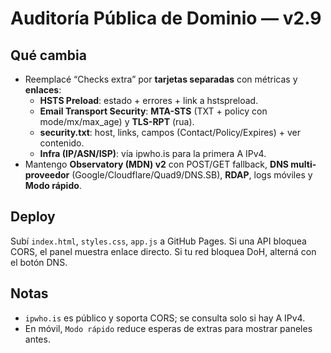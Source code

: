 # Auditoría Pública de Dominio — v2.9

## Qué cambia
- Reemplacé “Checks extra” por **tarjetas separadas** con métricas y **enlaces**:
  - **HSTS Preload**: estado + errores + link a hstspreload.
  - **Email Transport Security**: **MTA-STS** (TXT + policy con mode/mx/max_age) y **TLS-RPT** (rua).
  - **security.txt**: host, links, campos (Contact/Policy/Expires) + ver contenido.
  - **Infra (IP/ASN/ISP)**: vía ipwho.is para la primera A IPv4.
- Mantengo **Observatory (MDN) v2** con POST/GET fallback, **DNS multi-proveedor** (Google/Cloudflare/Quad9/DNS.SB), **RDAP**, logs móviles y **Modo rápido**.

## Deploy
Subí `index.html`, `styles.css`, `app.js` a GitHub Pages. Si una API bloquea CORS, el panel muestra enlace directo. Si tu red bloquea DoH, alterná con el botón DNS.

## Notas
- `ipwho.is` es público y soporta CORS; se consulta solo si hay A IPv4.
- En móvil, `Modo rápido` reduce esperas de extras para mostrar paneles antes.
